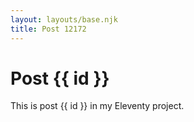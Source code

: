 ```yaml
---
layout: layouts/base.njk
title: Post 12172
---
```


# Post {{ id }}

This is post {{ id }} in my Eleventy project.
